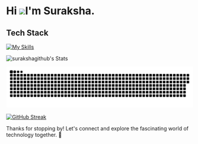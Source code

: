 Hi ![](https://user-images.githubusercontent.com/18350557/176309783-0785949b-9127-417c-8b55-ab5a4333674e.gif)I'm Suraksha.
=======================================================================================================================================

## Tech Stack
[![My Skills](https://skillicons.dev/icons?i=html,css,js,typescript,react,php)](https://skillicons.dev)

![surakshagithub's Stats](https://github-readme-stats-qtg8.vercel.app/api?username=surakshagithub&show_icons=true&theme=radical)

<picture>
  <source media="(prefers-color-scheme: dark)" srcset="https://raw.githubusercontent.com/surakshagithub/surakshagithub/output/github-contribution-grid-snake-dark.svg">
  <source media="(prefers-color-scheme: light)" srcset="https://raw.githubusercontent.com/surakshagithub/surakshagithub/output/github-contribution-grid-snake.svg">
  <img alt="github contribution grid snake animation" src="https://raw.githubusercontent.com/surakshagithub/surakshagithub/output/github-contribution-grid-snake.svg">
</picture>

[![GitHub Streak](https://github-readme-streak-stats.herokuapp.com/?user=surakshagithub)](https://git.io/streak-stats)


Thanks for stopping by! Let's connect and explore the fascinating world of technology together. :rocket:
